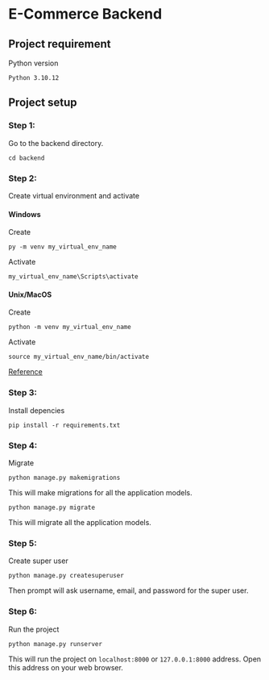 # E-Commerce Backend

## Project requirement
Python version
```
Python 3.10.12
```

## Project setup
### Step 1:
Go to the backend directory.
```
cd backend
```

### Step 2:
Create virtual environment and activate
#### Windows
Create
```
py -m venv my_virtual_env_name
```
Activate
```
my_virtual_env_name\Scripts\activate
```

#### Unix/MacOS
Create
```
python -m venv my_virtual_env_name
```
Activate
```
source my_virtual_env_name/bin/activate
```

[Reference](https://github.com/rkshaon/software-engineering-preparation/tree/master/languages/Python/000_environment)

### Step 3:
Install depencies
```
pip install -r requirements.txt
```

### Step 4:
Migrate
```
python manage.py makemigrations
```
This will make migrations for all the application models.

```
python manage.py migrate
```
This will migrate all the application models.


### Step 5:
Create super user
```
python manage.py createsuperuser
```
Then prompt will ask username, email, and password for the super user.

### Step 6:
Run the project
```
python manage.py runserver
```
This will run the project on `localhost:8000` or `127.0.0.1:8000` address. Open this address on your web browser.